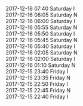 2017-12-16 07:40 Saturday  I  
2017-12-16 06:05 Saturday  N  
2017-12-16 06:00 Saturday  I  
2017-12-16 05:55 Saturday  N  
2017-12-16 05:50 Saturday  I  
2017-12-16 05:45 Saturday  N  
2017-12-16 05:40 Saturday  I  
2017-12-16 02:05 Saturday  N  
2017-12-16 02:00 Saturday  I  
2017-12-16 01:10 Saturday  N  
2017-12-15 23:40 Friday  I  
2017-12-15 23:35 Friday  N  
2017-12-15 22:50 Friday  I  
2017-12-15 22:45 Friday  N  
2017-12-15 22:40 Friday  I  
